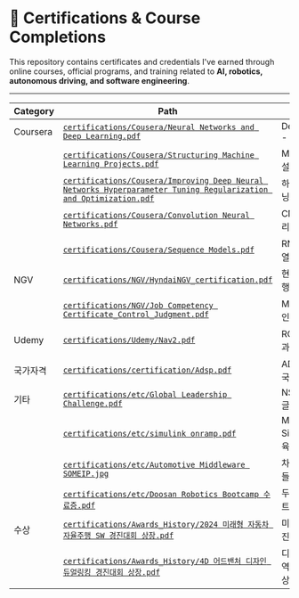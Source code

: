# 📜 Certifications & Course Completions

This repository contains certificates and credentials I've earned through online courses, official programs, and training related to **AI, robotics, autonomous driving, and software engineering**.

---

| Category | Path                                                                                                                                                                                                                                                                                                                                  | Description                 |
| -------- | ------------------------------------------------------------------------------------------------------------------------------------------------------------------------------------------------------------------------------------------------------------------------------------------------------------------------------------- | --------------------------- |
| Coursera | [`certifications/Cousera/Neural Networks and Deep Learning.pdf`](https://github.com/weedmo/certifications/blob/main/Cousera/Coursera%20Neural%20Networks%20and%20Deep%20Learning.pdf)                                                                                                                                                 | DeepLearning.AI - Andrew Ng |
|          | [`certifications/Cousera/Structuring Machine Learning Projects.pdf`](https://github.com/weedmo/certifications/blob/main/Cousera/Coursera%20Structuring%20Machine%20Learning%20Projects.pdf)                                                                                                                                           | ML 프로젝트 구조 설계               |
|          | [`certifications/Cousera/Improving Deep Neural Networks Hyperparameter Tuning Regularization and Optimization.pdf`](https://github.com/weedmo/certifications/blob/main/Cousera/Coursera%20Improving%20Deep%20Neural%20Networks%20Hyperparameter%20Tuning%20Regularization%20and%20Optimization.pdf)                                   | 하이퍼파라미터 튜닝                  |
|          | [`certifications/Cousera/Convolution Neural Networks.pdf`](https://github.com/weedmo/certifications/blob/main/Cousera/Convolution%20neural%20networks.pdf)                                                                                                                                                                            | CNN 및 이미지 처리                |
|          | [`certifications/Cousera/Sequence Models.pdf`](https://github.com/weedmo/certifications/blob/main/Cousera/Sequence%20Models.pdf)                                                                                                                                                                                                      | RNN, LSTM, 시계열 모델           |
| NGV      | [`certifications/NGV/HyndaiNGV_certification.pdf`](https://github.com/weedmo/certifications/blob/main/NGV/HyndaiNGV_certification.pdf)                                                                                                                                                                                                | 현대 NGV 자율주행 교육              |
|          | [`certifications/NGV/Job Competency Certificate_Control_Judgment.pdf`](https://github.com/weedmo/certifications/blob/main/NGV/Job%20Competency%20Certificate_Control_Judgment.pdf)                                                                                                                                                    | Match-Up 직무 인증 (제어/판단)      |
| Udemy    | [`certifications/Udemy/Nav2.pdf`](https://github.com/weedmo/certifications/blob/main/Udemy/Nav2.pdf)                                                                                                                                                                                                                                  | ROS2 Nav2 실습 과정             |
| 국가자격     | [`certifications/certification/Adsp.pdf`](https://github.com/weedmo/certifications/blob/main/certification/Adsp.pdf)                                                                                                                                                                                                                  | ADSP 데이터 분석 국가공인 자격         |
| 기타       | [`certifications/etc/Global Leadership Challenge.pdf`](https://github.com/weedmo/certifications/blob/main/etc/%5B2025%20Global%20Leadership%20Challenge%20Online%20Class%5D%20Certificate%20of%20Completion.pdf)                                                                                                                      | NSI x UNESCO 글로벌 리더십        |
|          | [`certifications/etc/simulink onramp.pdf`](https://github.com/weedmo/certifications/blob/main/etc/simulink%20onramp.pdf)                                                                                                                                                                                                              | MathWorks Simulink 기본 교육    |
|          | [`certifications/etc/Automotive Middleware SOMEIP.jpg`](https://github.com/weedmo/certifications/blob/main/etc/Automotive%20Middleware%20SOMEIP.jpg)                                                                                                                                                                                  | 차량 SOMEIP 미들웨어 실습           |
|          | [`certifications/etc/Doosan Robotics Bootcamp 수료증.pdf`](https://github.com/weedmo/certifications/blob/main/etc/Doosan%20Robotics%20Bootcamp%20%EC%88%98%EB%A3%8C%EC%A6%9D.pdf)                                                                                                                                                        | 두산 로보틱스 부트캠프 수료증            |
| 수상       | [`certifications/Awards_History/2024 미래형 자동차 자율주행 SW 경진대회 상장.pdf`](https://github.com/weedmo/certifications/blob/main/Awards_History/2024%20%EB%AF%B8%EB%9E%98%ED%98%95%20%EC%9E%90%EB%8F%99%EC%B0%A8%20%EC%9E%90%EC%9C%A8%EC%A3%BC%ED%96%89%20SW%20%EA%B2%BD%EC%A7%84%EB%8C%80%ED%9A%8C%20%EC%83%81%EC%9E%A5.pdf)                    | 미래형 자동차 경진대회 – 동상           |
|          | [`certifications/Awards_History/4D 어드밴처 디자인 듀얼링킹 경진대회 상장.pdf`](https://github.com/weedmo/certifications/blob/main/Awards_History/4D%20%EC%96%B4%EB%93%9C%EB%B0%B4%EC%B2%98%20%EB%94%94%EC%9E%90%EC%9D%B8%20%EB%93%80%EC%96%BC%EB%A7%81%ED%82%B9%20%EC%97%AD%EB%9F%89%20%EA%B2%BD%EC%A7%84%EB%8C%80%ED%9A%8C%20%EC%83%81%EC%9E%A5.pdf) | 디자인 듀얼링킹 역량 경진대회 수상         |
